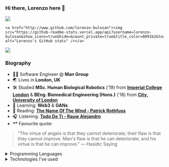 ### Hi there, Lorenzo here 👋

<!-- 

[![Lorenzo Bulosan Github](https://github-readme-stats.vercel.app/api?username=lorenzo-bulosan&count_private=true&show_icons=true)]
(https://github.com/anuraghazra/github-readme-stats)

-->


<!-- another option of stats but same as above
<p align="left">
  <img src="https://github-profile-summary-cards.vercel.app/api/cards/profile-details?username=lorenzo-bulosan&count_private=true&show_icons=true"/>
</p>
-->

<p align="left">
  <img src="https://github-profile-summary-cards.vercel.app/api/cards/repos-per-language?username=lorenzo-bulosan&count_private=true&show_icons=true"/>
  
    <a href="http://www.github.com/lorenzo-bulosan"><img src="https://github-readme-stats.vercel.app/api?username=lorenzo-bulosan&show_icons=true&hide=&count_private=true&title_color=0891b2&text_color=ffffff&icon_color=0891b2&bg_color=000000&hide_border=true&show_icons=true" alt="Lorenzo's GitHub stats" /></a>

  <a href="http://www.github.com/lorenzo-bulosan"><img src="https://github-readme-streak-stats.herokuapp.com/?user=lorenzo-bulosan&stroke=ffffff&background=000000&ring=0891b2&fire=0891b2&currStreakNum=ffffff&currStreakLabel=0891b2&sideNums=ffffff&sideLabels=ffffff&dates=ffffff&hide_border=true" /></a>
</p>


### Biography  

- 👨‍💻 Software Engineer @ **Man Group**
- 🌏 Lives in **London, UK**
- 🛠 Studied **MSc. Human Biological Robotics** ('19) from **[Imperial College London](https://www.imperial.ac.uk/study/pg/bioengineering/human-and-biological-robotics-msc/)** 
& **BEng. Biomedical Engineering (Hons.)** ('18) from **[City, University of London](https://www.city.ac.uk/prospective-students/courses/undergraduate/biomedical-engineering)**
- 🧠 Learning: **Web3** & **GANs**
- 📖 Reading: **[The Name Of The Wind - Patrick Rothfuss](https://www.goodreads.com/book/show/186074.The_Name_of_the_Wind)**
- 🎧 Listening: **[Todo De Ti - Rauw Alejandro](https://www.youtube.com/watch?v=Tr5bEXN6mvE)**
- ❝❞ Favourite quote:
> "The virtue of angels is that they cannot deteriorate; their flaw is that they cannot improve. 
Man's flaw is that he can deteriorate; and his virtue is that he can improve." ― Hasidic Saying

<details>

<summary>Programming Languages</summary>  

<img width="10%" src="https://cdn.worldvectorlogo.com/logos/c--4.svg">
<img width="20%" src="https://cdn.worldvectorlogo.com/logos/microsoft-sql-server-1.svg">
<img width="10%" src="https://cdn.worldvectorlogo.com/logos/html-1.svg">
<img width="10%" src="https://cdn.worldvectorlogo.com/logos/python-4.svg">
<img width="10%" src="https://cdn.worldvectorlogo.com/logos/c-1.svg">
<img width="30%" src="https://1000logos.net/wp-content/uploads/2021/04/MATLAB-logo-500x281.png">

</details> 

<details>

<summary>Technologies I've used</summary>  
  
<br/><p>For Full Stack Web Applications</p>
<img width="10%" src="https://www.vectorlogo.zone/logos/microsoft_azure/microsoft_azure-ar21.svg">
<img width="10%" src="https://adamtheautomator.com/wp-content/uploads/2020/01/azure-pipelines.png">
<img width="10%" src="https://upload.wikimedia.org/wikipedia/commons/thumb/9/9f/Selenium_logo.svg/2560px-Selenium_logo.svg.png">
<img width="10%" src="https://upload.wikimedia.org/wikipedia/commons/b/b8/Nunit_logo_250.png">
  
<br/><p>For Mobile Development</p>
<img width="10%" src="https://msarrafi.com/img/skills/react-native.png">
<img width="10%" src="https://www.vectorlogo.zone/logos/firebase/firebase-ar21.svg">
  
<br/><p>For Machine Learning</p>
<img width="10%" src="https://www.vectorlogo.zone/logos/jupyter/jupyter-ar21.svg">
<img width="10%" src="https://www.vectorlogo.zone/logos/tensorflow/tensorflow-ar21.svg">
  
<br/><p>For Microcontrollers</p>
<img width="10%" src="https://www.vectorlogo.zone/logos/arduino/arduino-official.svg">
<img width="10%" src="https://seeklogo.com/images/M/mplab-x-ide-logo-B1D898D52B-seeklogo.com.png">
  
<br/><p>For Game Development</p>
<img width="7%" src="https://cdn.worldvectorlogo.com/logos/unity-69.svg">
  
<br/><p>Other Technologies</p>
<img width="10%" src="https://1000logos.net/wp-content/uploads/2021/05/Trello-logo.png">
<img width="10%" src="https://www.vectorlogo.zone/logos/git-scm/git-scm-ar21.svg">
<img width="10%" src="https://www.midshiretelecom.co.uk/wp-content/uploads/2021/09/Microsoft-Teams-Emblem-300x169.png">
  
</details> 

